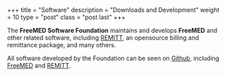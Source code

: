 +++
title = "Software"
description = "Downloads and Development"
weight = 10
type = "post"
class = "post last"
+++

The **FreeMED Software Foundation** maintains and develops **FreeMED** and other related software, including [REMITT](http://remitt.org), an opensource billing and remittance package, and many others.

All software developed by the Foundation can be seen on [Github](https://github.com/freemed), including [FreeMED](https://github.com/freemed/freemed) and [REMITT](https://github.com/freemed/remitt).

